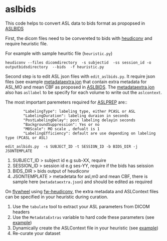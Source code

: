 # aslbids

This code helps to convert ASL data to bids format as propopsed in  [ASLBIDS](https://docs.google.com/document/d/15tnn5F10KpgHypaQJNNGiNKsni9035GtDqJzWqkkP6c/edit#) 

First, the dicom files need to be convereted to bids with [heudiconv](https://github.com/nipy/heudiconv) and require heuristic file.

For example with sample heuritic file (`heuristic.py`) 

` heudiconv --files dicomdirectory  -s subjectid  -ss session_id -o  outputbidsdirectory  --bids  -f heuristic.py `

Second step is to edit ASL json files with  `edit_aslbids.py`. It require json files (see example [metadataextra.jon](https://github.com/PennLINC/aslbids/blob/master/metadataextra.json) that contain extra metadata for ASL,MO and mean CBF as proposed in [ASLBIDS](https://docs.google.com/document/d/15tnn5F10KpgHypaQJNNGiNKsni9035GtDqJzWqkkP6c/edit#). The [metadataextra.jon](https://github.com/PennLINC/aslbids/blob/master/metadataextra.json) also  has `asllabel` to be specify for each volume to write out the `aslcontext`.

The most important paremeters required for [ASLPREP](https://aslprep.readthedocs.io/en/latest/usage.html#command-line-arguments) are::  

            "LabelingType": labeling type, either PCASL or ASL
            "LabelingDuration": labeling duraion in seconds
            "PostLabelingDelay": post labeling delayin seconds
            "BackgroundSuppression": Yes or no
            "M0Scale": MO scale , defualt is 1
            "LabelingEfficiency": default are use depending on labeling type (PCASL or ASL)

`edit_aslbids.py  -s SUBJECT_ID -t SESSION_ID -b BIDS_DIR -j JSONTEMPLATE `

1. SUBJECT_ID > subject id e.g sub-XX, require
2. SESSION_ID > session id e.g ses-YY, require if the bids has seission
3. BIDS_DIR > bids output of  heudiconv 
4. JSONTEMPLATE > metadetata for asl,m0 and mean CBF, there is sample here (`metadataextra.json`) and should be edited as required 



On [flywheel](flywheel.io) using [fw-heudiconv](https://github.com/PennBBL/fw-heudiconv), the extra metadata and ASLContext files can be specified in your heuristic during curation.

1. Use the `tabulate` tool to extract your ASL parameters from DICOM headers
2. Use the `MetadataExtras` variable to hard code these parameters (see [example](https://fw-heudiconv.readthedocs.io/en/latest/heuristic.html#fw_heudiconv.example_heuristics.demo.MetadataExtras))
3. Dynamically create the ASLContext file in your heuristic (see [example](https://fw-heudiconv.readthedocs.io/en/latest/tips.html#arterial-spin-labelling-data))
4. Re-curate your dataset
